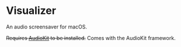 # Visualizer
An audio screensaver for macOS.

<strike>Requires [AudioKit](http://audiokit.io/downloads/) to be installed.</strike> Comes with the AudioKit framework.
